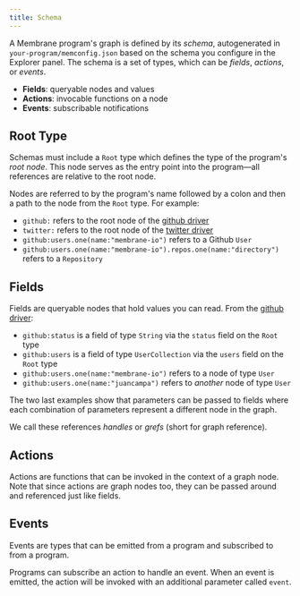 ```yaml
---
title: Schema
---
```


A Membrane program's graph is defined by its _schema_, autogenerated in `your-program/memconfig.json` based on the schema you configure in the Explorer panel. The schema is a set of types, which can be _fields_, _actions_, or _events_.

- **Fields**: queryable nodes and values
- **Actions**: invocable functions on a node
- **Events**: subscribable notifications

## Root Type

Schemas must include a `Root` type which defines the type of the program's _root
node_. This node serves as the entry point into the program—all references are relative to the root node.

Nodes are referred to by the program's name followed by a colon and then a path to the node from the `Root` type. For example:

- `github:` refers to the root node of the [github driver](https://github.com/membrane-io/membrane-driver-github)
- `twitter:` refers to the root node of the [twitter driver](https://github.com/membrane-io/membrane-driver-twitter)
- `github:users.one(name:"membrane-io")` refers to a Github `User`
- `github:users.one(name:"membrane-io").repos.one(name:"directory")` refers to a `Repository`

## Fields

Fields are queryable nodes that hold values you can read. From the [github driver](https://github.com/membrane-io/membrane-driver-github):

- `github:status` is a field of type `String` via the `status` field on the `Root` type
- `github:users` is a field of type `UserCollection` via the `users` field on the `Root` type
- `github:users.one(name:"membrane-io")` refers to a node of type `User`
- `github:users.one(name:"juancampa")` refers to _another_ node of type `User`

The two last examples show that parameters can be passed to fields where each combination of parameters
represent a different node in the graph.

We call these references _handles_ or _grefs_ (short for graph reference).

## Actions

Actions are functions that can be invoked in the context of a graph node. Note that since actions are graph nodes too, they can be passed around and referenced just like fields.

## Events

Events are types that can be emitted from a program and subscribed to from a program.

Programs can subscribe an action to handle an event. When an event is emitted, the action will be invoked with an additional parameter called `event`.
